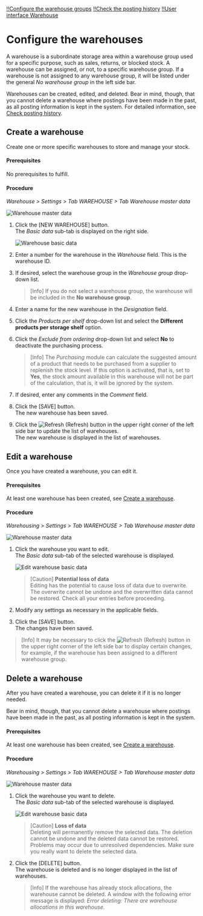 [!!Configure the warehouse groups](./01_ConfigureWarehouseGroups.md)
[!!Check the posting history](../Operation/02_CheckPostingHistory.md)
[!!User interface Warehouse](../UserInterface/03a_Warehouse.md)

# Configure the warehouses

A warehouse is a subordinate storage area within a warehouse group used for a specific purpose, such as sales, returns, or blocked stock. A warehouse can be assigned, or not, to a specific warehouse group. If a warehouse is not assigned to any warehouse group, it will be listed under the general *No warehouse group* in the left side bar. 

Warehouses can be created, edited, and deleted. Bear in mind, though, that you cannot delete a warehouse where postings have been made in the past, as all posting information is kept in the system. For detailed information, see [Check posting history](../Operation/02_CheckPostingHistory.md).



## Create a warehouse

Create one or more specific warehouses to store and manage your stock.

#### Prerequisites

No prerequisites to fulfill.

#### Procedure

*Warehouse > Settings > Tab WAREHOUSE > Tab Warehouse master data*

![Warehouse master data](../../Assets/Screenshots/RetailSuiteWarehousing/Settings/Warehouse/WarehouseMasterData/WarehouseMasterData.png "[Warehouse master data]")

1. Click the [NEW WAREHOUSE] button.   
    The *Basic data* sub-tab is displayed on the right side.

     ![Warehouse basic data](../../Assets/Screenshots/RetailSuiteWarehousing/Settings/Warehouse/WarehouseMasterData/WarehouseBasicData.png "[Warehouse basic data]")

2. Enter a number for the warehouse in the *Warehouse* field. This is the warehouse ID.

3. If desired, select the warehouse group in the *Warehouse group* drop-down list.  
    
    > [Info] If you do not select a warehouse group, the warehouse will be included in the **No warehouse group**.

4. Enter a name for the new warehouse in the *Designation* field.

5. Click the *Products per shelf* drop-down list and select the **Different products per storage shelf** option.  
        
[comment]: <> (One product per storage shelf ignorieren; aktuell bei keinem Kunden benutzt und und Probleme beim Anlegen der Lagerfächer. Warehouse planning Warehouse planing can be ignored, as it is no longer developed and has no effect.)

6. Click the *Exclude from ordering* drop-down list and select **No** to deactivate the purchasing process.

    > [Info] The *Purchasing* module can calculate the suggested amount of a product that needs to be purchased from a supplier to replenish the stock level. If this option is activated, that is, set to **Yes**, the stock amount available in this warehouse will not be part of the calculation, that is, it will be ignored by the system.

7. If desired, enter any comments in the *Comment* field.

8. Click the [SAVE] button.  
    The new warehouse has been saved.
    
9. Click the ![Refresh](../../Assets/Icons/Refresh01.png "[Refresh Icon]") (Refresh) button in the upper right corner of the left side bar to update the list of warehouses.   
    The new warehouse is displayed in the list of warehouses.



## Edit a warehouse

Once you have created a warehouse, you can edit it. 

#### Prerequisites

At least one warehouse has been created, see [Create a warehouse](#create-a-warehouse).

#### Procedure

*Warehousing > Settings > Tab WAREHOUSE > Tab Warehouse master data*

![Warehouse master data](../../Assets/Screenshots/RetailSuiteWarehousing/Settings/Warehouse/WarehouseMasterData/WarehouseMasterData.png "[Warehouse master data]")

1. Click the warehouse you want to edit.  
    The *Basic data* sub-tab of the selected warehouse is displayed.

    ![Edit warehouse basic data](../../Assets/Screenshots/RetailSuiteWarehousing/Settings/Warehouse/WarehouseMasterData/EditWarehouseBasicData.png "[Edit warehouse basic data]")

    > [Caution] **Potential loss of data**   
    Editing has the potential to cause loss of data due to overwrite. The overwrite cannot be undone and the overwritten data cannot be restored. Check all your entries before proceeding.

2. Modify any settings as necessary in the applicable fields.  

3. Click the [SAVE] button.  
    The changes have been saved.

 > [Info] It may be necessary to click the ![Refresh](../../Assets/Icons/Refresh01.png "[Refresh Icon]") (Refresh) button in the upper right corner of the left side bar to display certain changes, for example, if the warehouse has been assigned to a different warehouse group.   
    


## Delete a warehouse

After you have created a warehouse, you can delete it if it is no longer needed. 

Bear in mind, though, that you cannot delete a warehouse where postings have been made in the past, as all posting information is kept in the system.

#### Prerequisites

At least one warehouse has been created, see [Create a warehouse](#create-a-warehouse).

#### Procedure

*Warehousing > Settings > Tab WAREHOUSE > Tab Warehouse master data*

![Warehouse master data](../../Assets/Screenshots/RetailSuiteWarehousing/Settings/Warehouse/WarehouseMasterData/WarehouseMasterData.png "[Warehouse master data]")

1. Click the warehouse you want to delete.  
    The *Basic data* sub-tab of the selected warehouse is displayed.

    ![Edit warehouse basic data](../../Assets/Screenshots/RetailSuiteWarehousing/Settings/Warehouse/WarehouseMasterData/EditWarehouseBasicData.png "[Edit warehouse basic data]")

    > [Caution] **Loss of data**  
        Deleting will permanently remove the selected data. The deletion cannot be undone and the deleted data cannot be restored. Problems may occur due to unresolved dependencies. Make sure you really want to delete the selected data.

2. Click the [DELETE] button.  
    The warehouse is deleted and is no longer displayed in the list of warehouses.
    
    > [Info] If the warehouse has already stock allocations, the warehouse cannot be deleted. A window with the following error message is displayed: *Error deleting: There are warehouse allocations in this warehouse.* 

[comment]: <> (Evtl. in Prerequisites, also Delete geht nicht, wenn es stock allocations und Buchungen schon gemacht wurden.)